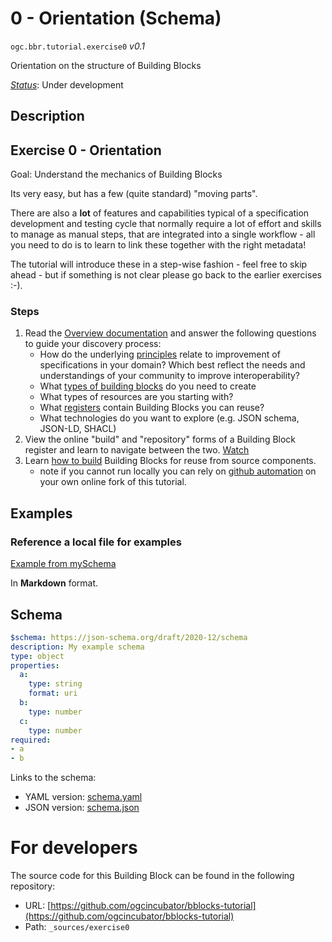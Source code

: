 
# 0 - Orientation (Schema)

`ogc.bbr.tutorial.exercise0` *v0.1*

Orientation on the structure of Building Blocks

[*Status*](http://www.opengis.net/def/status): Under development

## Description

## Exercise 0 - Orientation

Goal: Understand the mechanics of Building Blocks

Its very easy, but has a few (quite standard) "moving parts".

There are also a **lot** of features and capabilities typical of a specification development and testing cycle that normally require a lot of effort and skills to manage as manual steps, that are integrated into a single workflow - all you need to do is to learn to link these together with the right metadata!

The tutorial will introduce these in a step-wise fashion - feel free to skip ahead - but if something is not clear please go back to the earlier exercises :-).

### Steps
1. Read the [Overview documentation](docs/overview) and answer the following questions to guide your discovery process:
    - How do the underlying [principles](docs/overview/principles) relate to improvement of specifications in your domain? Which best reflect the needs and understandings of your community to improve interoperability?
    - What [types of building blocks](docs/overview/types) do you need to create
    - What types of resources are you starting with?
    - What [registers](docs/overview/registers) contain Building Blocks you can reuse?
    - What technologies do you want to explore (e.g. JSON schema, JSON-LD, SHACL)
1. View the online "build" and "repository" forms of a Building Block register and learn to navigate between the two.  [Watch]()
1. Learn [how to build](docs/build/local) Building Blocks for reuse from source components.
    - note if you cannot run locally you can rely on [github automation](docs/build/github) on your own online fork of this tutorial.
    
    
## Examples

### Reference a local file for examples
[Example from mySchema](../../exercise1/example.json)

In **Markdown** format.
## Schema

```yaml
$schema: https://json-schema.org/draft/2020-12/schema
description: My example schema
type: object
properties:
  a:
    type: string
    format: uri
  b:
    type: number
  c:
    type: number
required:
- a
- b

```

Links to the schema:

* YAML version: [schema.yaml](https://ogcincubator.github.io/bblocks-tutorial/build/annotated/bbr/tutorial/exercise0/schema.json)
* JSON version: [schema.json](https://ogcincubator.github.io/bblocks-tutorial/build/annotated/bbr/tutorial/exercise0/schema.yaml)


# For developers

The source code for this Building Block can be found in the following repository:

* URL: [https://github.com/ogcincubator/bblocks-tutorial](https://github.com/ogcincubator/bblocks-tutorial)
* Path: `_sources/exercise0`

